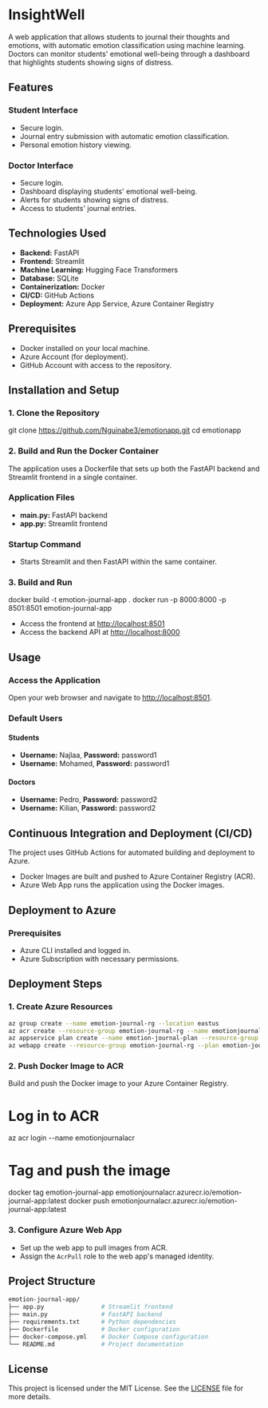 # InsightWell

A web application that allows students to journal their thoughts and emotions, with automatic emotion classification using machine learning. Doctors can monitor students' emotional well-being through a dashboard that highlights students showing signs of distress.

## Features

### Student Interface
- Secure login.
- Journal entry submission with automatic emotion classification.
- Personal emotion history viewing.

### Doctor Interface
- Secure login.
- Dashboard displaying students' emotional well-being.
- Alerts for students showing signs of distress.
- Access to students' journal entries.

## Technologies Used
- **Backend:** FastAPI
- **Frontend:** Streamlit
- **Machine Learning:** Hugging Face Transformers
- **Database:** SQLite
- **Containerization:** Docker
- **CI/CD:** GitHub Actions
- **Deployment:** Azure App Service, Azure Container Registry

## Prerequisites
- Docker installed on your local machine.
- Azure Account (for deployment).
- GitHub Account with access to the repository.

## Installation and Setup

### 1. Clone the Repository

git clone https://github.com/Nguinabe3/emotionapp.git
cd emotionapp
### 2. Build and Run the Docker Container
The application uses a Dockerfile that sets up both the FastAPI backend and Streamlit frontend in a single container.
### Application Files
- **main.py:** FastAPI backend
- **app.py:** Streamlit frontend

### Startup Command
- Starts Streamlit and then FastAPI within the same container.

### 3. Build and Run
docker build -t emotion-journal-app .
docker run -p 8000:8000 -p 8501:8501 emotion-journal-app
- Access the frontend at [http://localhost:8501](http://localhost:8501)
- Access the backend API at [http://localhost:8000](http://localhost:8000)

## Usage

### Access the Application
Open your web browser and navigate to [http://localhost:8501](http://localhost:8501).

### Default Users

#### Students
- **Username:** Najlaa, **Password:** password1
- **Username:** Mohamed, **Password:** password1

#### Doctors
- **Username:** Pedro, **Password:** password2
- **Username:** Kilian, **Password:** password2

## Continuous Integration and Deployment (CI/CD)
The project uses GitHub Actions for automated building and deployment to Azure.

- Docker Images are built and pushed to Azure Container Registry (ACR).
- Azure Web App runs the application using the Docker images.

## Deployment to Azure

### Prerequisites
- Azure CLI installed and logged in.
- Azure Subscription with necessary permissions.
## Deployment Steps

### 1. Create Azure Resources
```bash
az group create --name emotion-journal-rg --location eastus
az acr create --resource-group emotion-journal-rg --name emotionjournalacr --sku Basic
az appservice plan create --name emotion-journal-plan --resource-group emotion-journal-rg --is-linux --sku B1
az webapp create --resource-group emotion-journal-rg --plan emotion-journal-plan --name emotion-journal-app --multicontainer-config-type compose --multicontainer-config-file docker-compose.yml
```
### 2. Push Docker Image to ACR
Build and push the Docker image to your Azure Container Registry.


# Log in to ACR
az acr login --name emotionjournalacr

# Tag and push the image
docker tag emotion-journal-app emotionjournalacr.azurecr.io/emotion-journal-app:latest
docker push emotionjournalacr.azurecr.io/emotion-journal-app:latest

### 3. Configure Azure Web App
- Set up the web app to pull images from ACR.
- Assign the `AcrPull` role to the web app's managed identity.

## Project Structure

```bash
emotion-journal-app/
├── app.py                # Streamlit frontend
├── main.py               # FastAPI backend
├── requirements.txt      # Python dependencies
├── Dockerfile            # Docker configuration
├── docker-compose.yml    # Docker Compose configuration
└── README.md             # Project documentation


```
## License
This project is licensed under the MIT License. See the [LICENSE](./LICENSE) file for more details.

